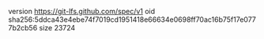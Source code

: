 version https://git-lfs.github.com/spec/v1
oid sha256:5ddca43e4ebe74f7019cd1951418e66634e0698ff70ac16b75f17e0777b2cb56
size 23724
